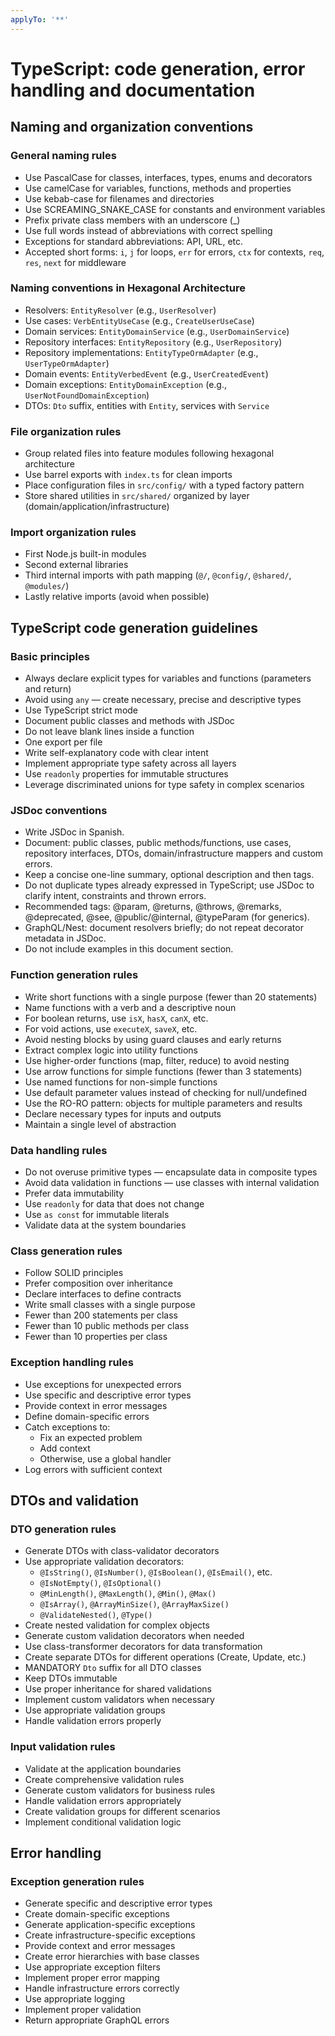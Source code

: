 ```yaml
---
applyTo: '**'
---
```


# TypeScript: code generation, error handling and documentation

## Naming and organization conventions

### General naming rules

- Use PascalCase for classes, interfaces, types, enums and decorators
- Use camelCase for variables, functions, methods and properties
- Use kebab-case for filenames and directories
- Use SCREAMING_SNAKE_CASE for constants and environment variables
- Prefix private class members with an underscore (\_)
- Use full words instead of abbreviations with correct spelling
- Exceptions for standard abbreviations: API, URL, etc.
- Accepted short forms: `i`, `j` for loops, `err` for errors, `ctx` for contexts, `req`, `res`, `next` for middleware

### Naming conventions in Hexagonal Architecture

- Resolvers: `EntityResolver` (e.g., `UserResolver`)
- Use cases: `VerbEntityUseCase` (e.g., `CreateUserUseCase`)
- Domain services: `EntityDomainService` (e.g., `UserDomainService`)
- Repository interfaces: `EntityRepository` (e.g., `UserRepository`)
- Repository implementations: `EntityTypeOrmAdapter` (e.g., `UserTypeOrmAdapter`)
- Domain events: `EntityVerbedEvent` (e.g., `UserCreatedEvent`)
- Domain exceptions: `EntityDomainException` (e.g., `UserNotFoundDomainException`)
- DTOs: `Dto` suffix, entities with `Entity`, services with `Service`

### File organization rules

- Group related files into feature modules following hexagonal architecture
- Use barrel exports with `index.ts` for clean imports
- Place configuration files in `src/config/` with a typed factory pattern
- Store shared utilities in `src/shared/` organized by layer (domain/application/infrastructure)

### Import organization rules

- First Node.js built-in modules
- Second external libraries
- Third internal imports with path mapping (`@/`, `@config/`, `@shared/`, `@modules/`)
- Lastly relative imports (avoid when possible)

## TypeScript code generation guidelines

### Basic principles

- Always declare explicit types for variables and functions (parameters and return)
- Avoid using `any` — create necessary, precise and descriptive types
- Use TypeScript strict mode
- Document public classes and methods with JSDoc
- Do not leave blank lines inside a function
- One export per file
- Write self-explanatory code with clear intent
- Implement appropriate type safety across all layers
- Use `readonly` properties for immutable structures
- Leverage discriminated unions for type safety in complex scenarios

### JSDoc conventions

- Write JSDoc in Spanish.
- Document: public classes, public methods/functions, use cases, repository interfaces, DTOs, domain/infrastructure mappers and custom errors.
- Keep a concise one-line summary, optional description and then tags.
- Do not duplicate types already expressed in TypeScript; use JSDoc to clarify intent, constraints and thrown errors.
- Recommended tags: @param, @returns, @throws, @remarks, @deprecated, @see, @public/@internal, @typeParam (for generics).
- GraphQL/Nest: document resolvers briefly; do not repeat decorator metadata in JSDoc.
- Do not include examples in this document section.

### Function generation rules

- Write short functions with a single purpose (fewer than 20 statements)
- Name functions with a verb and a descriptive noun
- For boolean returns, use `isX`, `hasX`, `canX`, etc.
- For void actions, use `executeX`, `saveX`, etc.
- Avoid nesting blocks by using guard clauses and early returns
- Extract complex logic into utility functions
- Use higher-order functions (map, filter, reduce) to avoid nesting
- Use arrow functions for simple functions (fewer than 3 statements)
- Use named functions for non-simple functions
- Use default parameter values instead of checking for null/undefined
- Use the RO-RO pattern: objects for multiple parameters and results
- Declare necessary types for inputs and outputs
- Maintain a single level of abstraction

### Data handling rules

- Do not overuse primitive types — encapsulate data in composite types
- Avoid data validation in functions — use classes with internal validation
- Prefer data immutability
- Use `readonly` for data that does not change
- Use `as const` for immutable literals
- Validate data at the system boundaries

### Class generation rules

- Follow SOLID principles
- Prefer composition over inheritance
- Declare interfaces to define contracts
- Write small classes with a single purpose
- Fewer than 200 statements per class
- Fewer than 10 public methods per class
- Fewer than 10 properties per class

### Exception handling rules

- Use exceptions for unexpected errors
- Use specific and descriptive error types
- Provide context in error messages
- Define domain-specific errors
- Catch exceptions to:
  - Fix an expected problem
  - Add context
  - Otherwise, use a global handler
- Log errors with sufficient context

## DTOs and validation

### DTO generation rules

- Generate DTOs with class-validator decorators
- Use appropriate validation decorators:
  - `@IsString()`, `@IsNumber()`, `@IsBoolean()`, `@IsEmail()`, etc.
  - `@IsNotEmpty()`, `@IsOptional()`
  - `@MinLength()`, `@MaxLength()`, `@Min()`, `@Max()`
  - `@IsArray()`, `@ArrayMinSize()`, `@ArrayMaxSize()`
  - `@ValidateNested()`, `@Type()`
- Create nested validation for complex objects
- Generate custom validation decorators when needed
- Use class-transformer decorators for data transformation
- Create separate DTOs for different operations (Create, Update, etc.)
- MANDATORY `Dto` suffix for all DTO classes
- Keep DTOs immutable
- Use proper inheritance for shared validations
- Implement custom validators when necessary
- Use appropriate validation groups
- Handle validation errors properly

### Input validation rules

- Validate at the application boundaries
- Create comprehensive validation rules
- Generate custom validators for business rules
- Handle validation errors appropriately
- Create validation groups for different scenarios
- Implement conditional validation logic

## Error handling

### Exception generation rules

- Generate specific and descriptive error types
- Create domain-specific exceptions
- Generate application-specific exceptions
- Create infrastructure-specific exceptions
- Provide context and error messages
- Create error hierarchies with base classes
- Use appropriate exception filters
- Implement proper error mapping
- Handle infrastructure errors correctly
- Use appropriate logging
- Implement proper validation
- Return appropriate GraphQL errors
